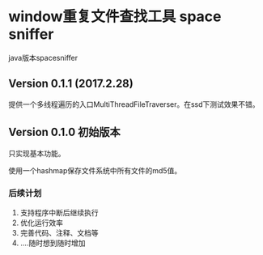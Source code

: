 # window重复文件查找工具 space sniffer
java版本spacesniffer
## Version 0.1.1 (2017.2.28)
提供一个多线程遍历的入口MultiThreadFileTraverser。在ssd下测试效果不错。

## Version 0.1.0 初始版本
只实现基本功能。

使用一个hashmap保存文件系统中所有文件的md5值。

### 后续计划
1. 支持程序中断后继续执行
2. 优化运行效率
3. 完善代码、注释、文档等
4. ....随时想到随时增加
